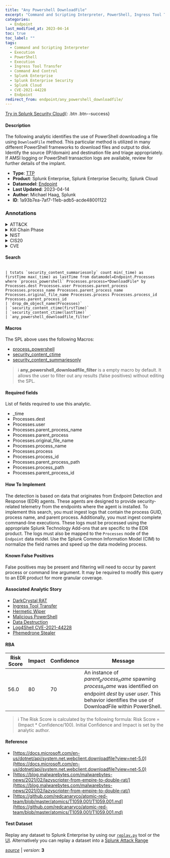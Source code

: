 ```yaml
---
title: "Any Powershell DownloadFile"
excerpt: "Command and Scripting Interpreter, PowerShell, Ingress Tool Transfer"
categories:
  - Endpoint
last_modified_at: 2023-04-14
toc: true
toc_label: ""
tags:
  - Command and Scripting Interpreter
  - Execution
  - PowerShell
  - Execution
  - Ingress Tool Transfer
  - Command And Control
  - Splunk Enterprise
  - Splunk Enterprise Security
  - Splunk Cloud
  - CVE-2021-44228
  - Endpoint
redirect_from: endpoint/any_powershell_downloadfile/
---
```




[Try in Splunk Security Cloud](https://www.splunk.com/en_us/cyber-security.html){: .btn .btn--success}

#### Description

The following analytic identifies the use of PowerShell downloading a file using `DownloadFile` method. This particular method is utilized in many different PowerShell frameworks to download files and output to disk. Identify the source (IP/domain) and destination file and triage appropriately. If AMSI logging or PowerShell transaction logs are available, review for further details of the implant.

- **Type**: [TTP](https://github.com/splunk/security_content/wiki/Detection-Analytic-Types)
- **Product**: Splunk Enterprise, Splunk Enterprise Security, Splunk Cloud
- **Datamodel**: [Endpoint](https://docs.splunk.com/Documentation/CIM/latest/User/Endpoint)
- **Last Updated**: 2023-04-14
- **Author**: Michael Haag, Splunk
- **ID**: 1a93b7ea-7af7-11eb-adb5-acde48001122

### Annotations
<details>
  <summary>ATT&CK</summary>

<div markdown="1">

#### [ATT&CK](https://attack.mitre.org/)

| ID          | Technique   | Tactic         |
| ----------- | ----------- |--------------- |
| [T1059](https://attack.mitre.org/techniques/T1059/) | Command and Scripting Interpreter | Execution |

| [T1059.001](https://attack.mitre.org/techniques/T1059/001/) | PowerShell | Execution |

| [T1105](https://attack.mitre.org/techniques/T1105/) | Ingress Tool Transfer | Command And Control |

</div>
</details>


<details>
  <summary>Kill Chain Phase</summary>

<div markdown="1">

* Installation
* Command and Control


</div>
</details>


<details>
  <summary>NIST</summary>

<div markdown="1">

* DE.CM



</div>
</details>

<details>
  <summary>CIS20</summary>

<div markdown="1">

* CIS 10



</div>
</details>

<details>
  <summary>CVE</summary>

<div markdown="1">

| ID          | Summary | [CVSS](https://nvd.nist.gov/vuln-metrics/cvss) |
| ----------- | ----------- | -------------- |
| [CVE-2021-44228](https://nvd.nist.gov/vuln/detail/CVE-2021-44228) | Apache Log4j2 2.0-beta9 through 2.15.0 (excluding security releases 2.12.2, 2.12.3, and 2.3.1) JNDI features used in configuration, log messages, and parameters do not protect against attacker controlled LDAP and other JNDI related endpoints. An attacker who can control log messages or log message parameters can execute arbitrary code loaded from LDAP servers when message lookup substitution is enabled. From log4j 2.15.0, this behavior has been disabled by default. From version 2.16.0 (along with 2.12.2, 2.12.3, and 2.3.1), this functionality has been completely removed. Note that this vulnerability is specific to log4j-core and does not affect log4net, log4cxx, or other Apache Logging Services projects. | 9.3 |



</div>
</details>


#### Search

```

| tstats `security_content_summariesonly` count min(_time) as firstTime max(_time) as lastTime from datamodel=Endpoint.Processes where `process_powershell` Processes.process=*DownloadFile* by Processes.dest Processes.user Processes.parent_process Processes.process_name Processes.parent_process_name Processes.original_file_name Processes.process Processes.process_id Processes.parent_process_id 
| `drop_dm_object_name(Processes)` 
| `security_content_ctime(firstTime)`
| `security_content_ctime(lastTime)`
| `any_powershell_downloadfile_filter`
```

#### Macros
The SPL above uses the following Macros:
* [process_powershell](https://github.com/splunk/security_content/blob/develop/macros/process_powershell.yml)
* [security_content_ctime](https://github.com/splunk/security_content/blob/develop/macros/security_content_ctime.yml)
* [security_content_summariesonly](https://github.com/splunk/security_content/blob/develop/macros/security_content_summariesonly.yml)

> :information_source:
> **any_powershell_downloadfile_filter** is a empty macro by default. It allows the user to filter out any results (false positives) without editing the SPL.



#### Required fields
List of fields required to use this analytic.
* _time
* Processes.dest
* Processes.user
* Processes.parent_process_name
* Processes.parent_process
* Processes.original_file_name
* Processes.process_name
* Processes.process
* Processes.process_id
* Processes.parent_process_path
* Processes.process_path
* Processes.parent_process_id



#### How To Implement
The detection is based on data that originates from Endpoint Detection and Response (EDR) agents. These agents are designed to provide security-related telemetry from the endpoints where the agent is installed. To implement this search, you must ingest logs that contain the process GUID, process name, and parent process. Additionally, you must ingest complete command-line executions. These logs must be processed using the appropriate Splunk Technology Add-ons that are specific to the EDR product. The logs must also be mapped to the `Processes` node of the `Endpoint` data model. Use the Splunk Common Information Model (CIM) to normalize the field names and speed up the data modeling process.
#### Known False Positives
False positives may be present and filtering will need to occur by parent process or command line argument. It may be required to modify this query to an EDR product for more granular coverage.

#### Associated Analytic Story
* [DarkCrystal RAT](/stories/darkcrystal_rat)
* [Ingress Tool Transfer](/stories/ingress_tool_transfer)
* [Hermetic Wiper](/stories/hermetic_wiper)
* [Malicious PowerShell](/stories/malicious_powershell)
* [Data Destruction](/stories/data_destruction)
* [Log4Shell CVE-2021-44228](/stories/log4shell_cve-2021-44228)
* [Phemedrone Stealer](/stories/phemedrone_stealer)




#### RBA

| Risk Score  | Impact      | Confidence   | Message      |
| ----------- | ----------- |--------------|--------------|
| 56.0 | 80 | 70 | An instance of $parent_process_name$ spawning $process_name$ was identified on endpoint $dest$ by user $user$. This behavior identifies the use of DownloadFile within PowerShell. |


> :information_source:
> The Risk Score is calculated by the following formula: Risk Score = (Impact * Confidence/100). Initial Confidence and Impact is set by the analytic author.


#### Reference

* [https://docs.microsoft.com/en-us/dotnet/api/system.net.webclient.downloadfile?view=net-5.0](https://docs.microsoft.com/en-us/dotnet/api/system.net.webclient.downloadfile?view=net-5.0)
* [https://blog.malwarebytes.com/malwarebytes-news/2021/02/lazyscripter-from-empire-to-double-rat/](https://blog.malwarebytes.com/malwarebytes-news/2021/02/lazyscripter-from-empire-to-double-rat/)
* [https://github.com/redcanaryco/atomic-red-team/blob/master/atomics/T1059.001/T1059.001.md](https://github.com/redcanaryco/atomic-red-team/blob/master/atomics/T1059.001/T1059.001.md)



#### Test Dataset
Replay any dataset to Splunk Enterprise by using our [`replay.py`](https://github.com/splunk/attack_data#using-replaypy) tool or the [UI](https://github.com/splunk/attack_data#using-ui).
Alternatively you can replay a dataset into a [Splunk Attack Range](https://github.com/splunk/attack_range#replay-dumps-into-attack-range-splunk-server)




[*source*](https://github.com/splunk/security_content/tree/develop/detections/endpoint/any_powershell_downloadfile.yml) \| *version*: **3**